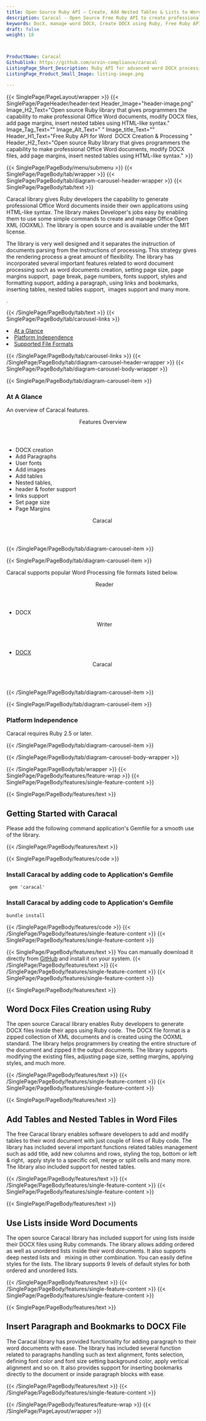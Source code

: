 ```yaml
---
title: Open Source Ruby API – Create, Add Nested Tables & Lists to Word DOCX
description: Caracal - Open Source Free Ruby API to create professional Office Word documents, modify DOCX files, add page margins, nested tables and insert nested tables etc.
keywords: DocX, manage word DOCX, Create DOCX using Ruby, Free Ruby API, Free APIs, Free Ruby library, Free DOCX APIs, Free DOCX Ruby API, Open Source Ruby API, Ruby APIS, Create DOCX using Ruby, Convert DOCX using, add sections to Word files, manage header/footer, add tables to Word documents
draft: false
weight: 18



ProductName: Caracal
Githublink: https://github.com/urvin-compliance/caracal
ListingPage_Short_Description: Ruby API for advanced word DOCX processing and manipulation. Developers can generates, edit and process Micrsoft Word file formats.
ListingPage_Product_Small_Image: listing-image.png 

---
```


{{< SinglePage/PageLayout/wrapper >}}
{{< SinglePage/PageHeader/header-text
Header_Image="header-image.png"
Image_H2_Text="Open source Ruby library that gives programmers the capability to make professional Office Word documents, modify DOCX files, add page margins, insert nested tables using HTML-like syntax."
Image_Tag_Text=""
Image_Alt_Text=" "
Image_title_Text=""
Header_H1_Text="Free Ruby API for Word  DOCX Creation & Processing "
Header_H2_Text="Open source Ruby library that gives programmers the capability to make professional Office Word documents, modify DOCX files, add page margins, insert nested tables using HTML-like syntax." >}}

{{< SinglePage/PageBody/menu/submenu >}}
{{< SinglePage/PageBody/tab/wrapper >}}
{{< SinglePage/PageBody/tab/diagram-carousel-header-wrapper >}}
{{< SinglePage/PageBody/tab/text >}}



<p>Caracal library gives Ruby developers the capability to generate professional Office Word documents inside their own applications using HTML-like syntax. The library makes Developer's jobs easy by enabling them to use some simple commands to create and manage Office Open XML (OOXML). The library is open source and is available under the MIT license.</p>
<p>The library is very well designed and it separates the instruction of documents parsing from the instructions of processing<strong>. </strong>This strategy gives the rendering process a great amount of flexibility. The library has incorporated several important features related to word document processing such as word documents creation, setting page size, page margins support,  page break, page numbers, fonts support, styles and formatting support, adding a paragraph, using links and bookmarks,  inserting tables, nested tables support,  images support and many more.</p>
<p><span style="font-size: 12.16px;">.</span></p>

{{< /SinglePage/PageBody/tab/text >}}
{{< SinglePage/PageBody/tab/carousel-links >}}

<li data-target="#diagramcarousel" data-slide-to="0"><a href="#">At a Glance</a></li>
<li data-target="#diagramcarousel" data-slide-to="2"><a href="#">Platform Independence</a></li>
<li data-target="#diagramcarousel" data-slide-to="1"><a class="activetab" href="#">Supported File Formats</a></li>


{{< /SinglePage/PageBody/tab/carousel-links >}}
{{< /SinglePage/PageBody/tab/diagram-carousel-header-wrapper >}}
{{< SinglePage/PageBody/tab/diagram-carousel-body-wrapper >}}

{{< SinglePage/PageBody/tab/diagram-carousel-item >}}
<h3>At A Glance</h3>
<p>An overview of Caracal features.</p>
<div class="diagram1 d1-poi">
<div class="d1-row">
<div class="d1-col d1-right"><header>Features Overview</header>
<ul>
<li>DOCX creation</li>
<li>Add Paragraphs</li>
<li>User fonts</li>
<li>Add images</li>
<li>Add tables</li>
<li>Nested tables,</li>
<li>header & footer support</li>
<li>links support</li>
<li>Set page size</li>
<li>Page Margins</li>
</ul>
</div>
</div>
<div class="d1-logo" style="border: none;"><!--<img src='listing-image.png' alt="Compression APIs for .NET" />--><header>Caracal </header><footer><small></small></footer></div>
<!--/logo--></div>
<!--/diagram1-->
{{< /SinglePage/PageBody/tab/diagram-carousel-item >}}

{{< SinglePage/PageBody/tab/diagram-carousel-item >}}
<p>Caracal supports popular Word Processing file formats listed below.</p>
<div class="diagram1 d2  d1-poi">
<div class="d1-row">
<div class="d1-col d1-left"><header><i class="fa fa-arrows-v "> </i> Reader</header>
<ul>
<li>DOCX</li>
</ul>
</div>
<!--/left-->
<div class="d1-col d1-right"><header><i class="fa  fa-long-arrow-down"> </i> Writer</header>
<ul>
<li><a href="https://docs.fileformat.com/word-processing/docx/">DOCX</a></li>
</ul>
</div>
<!--/right--></div>
<!--/row-->
<div class="d1-logo" style="border: none;"><!--<img src='listing-image.png' alt="Compression APIs for .NET" />--><header>Caracal </header><footer><small></small></footer></div>
<!--/logo--></div>
<!--/diagram2-->
{{< /SinglePage/PageBody/tab/diagram-carousel-item >}}

{{< SinglePage/PageBody/tab/diagram-carousel-item >}}
<h3>Platform Independence</h3>
<p>Caracal requires Ruby 2.5 or later.</p>
{{< /SinglePage/PageBody/tab/diagram-carousel-item >}}

{{< /SinglePage/PageBody/tab/diagram-carousel-body-wrapper >}}

{{< /SinglePage/PageBody/tab/wrapper >}}
{{< SinglePage/PageBody/features/feature-wrap >}}
{{< SinglePage/PageBody/features/single-feature-content >}}

{{< SinglePage/PageBody/features/text >}}
<h2 class="h2title">Getting Started with Caracal</h2>
<p>Please add the following command application's Gemfile for a smooth use of the library.</p>
{{< /SinglePage/PageBody/features/text >}}

{{< SinglePage/PageBody/features/code >}}
<h3>Install Caracal by adding code to Application's Gemfile</h3>
<pre><code class="html"> gem 'caracal'<br></code></pre>
<h3>Install Caracal by adding code to Application's Gemfile</h3>
<pre><code class="html">bundle install<br></code></pre>


{{< /SinglePage/PageBody/features/code >}}
{{< /SinglePage/PageBody/features/single-feature-content >}}
{{< SinglePage/PageBody/features/single-feature-content >}}

{{< SinglePage/PageBody/features/text >}}
You can manually download it directly from <a href="https://github.com/urvin-compliance/caracal/archive/master.zip">GitHub</a> and install it on your system.
{{< /SinglePage/PageBody/features/text >}}
{{< /SinglePage/PageBody/features/single-feature-content >}}
{{< SinglePage/PageBody/features/single-feature-content >}}

{{< SinglePage/PageBody/features/text >}}
<h2 class="h2title">Word Docx Files Creation using Ruby</h2>
<p>The open source Caracal library enables Ruby developers to generate DOCX files inside their apps using Ruby code.  The DOCX file format is a zipped collection of XML documents and is created using the OOXML standard. The library helps programmers by creating the entire structure of the document and zipped it the output documents. The library supports modifying the existing files, adjusting page size, setting margins, applying styles, and much more.</p>

{{< /SinglePage/PageBody/features/text >}}
{{< /SinglePage/PageBody/features/single-feature-content >}}
{{< SinglePage/PageBody/features/single-feature-content >}}

{{< SinglePage/PageBody/features/text >}}
<h2 class="h2title">Add Tables and Nested Tables in Word Files</h2>
<p>The free Caracal library enables software developers to add and modify tables to their word document with just couple of lines of Ruby code. The library has included several important functions related tables management such as add title, add new columns and rows, styling the top, bottom or left & right,  apply style to a specific cell, merge or split cells and many more. The library also included support for nested tables.</p>

{{< /SinglePage/PageBody/features/text >}}
{{< /SinglePage/PageBody/features/single-feature-content >}}
{{< SinglePage/PageBody/features/single-feature-content >}}

{{< SinglePage/PageBody/features/text >}}
<h2 class="h2title">Use Lists inside Word Documents</h2>
<p>The open source Caracal library has included support for using lists inside their DOCX files using Ruby commands. The library allows adding ordered as well as unordered lists inside their word documents. It also supports deep nested lists and   mixing in other combination. You can easily define styles for the lists. The library supports 9 levels of default styles for both ordered and unordered lists.</p>

{{< /SinglePage/PageBody/features/text >}}
{{< /SinglePage/PageBody/features/single-feature-content >}}
{{< SinglePage/PageBody/features/single-feature-content >}}

{{< SinglePage/PageBody/features/text >}}
<h2 class="h2title">Insert Paragraph and Bookmarks to DOCX File</h2>
<p>The Caracal library has provided functionality for adding paragraph to their word documents with ease. The library has included several function related to paragraphs handling such as text alignment, fonts selection, defining font color and font size setting background color, apply vertical alignment and so on. It also provides support for inserting bookmarks directly to the document or inside paragraph blocks with ease.</p>

{{< /SinglePage/PageBody/features/text >}}
{{< /SinglePage/PageBody/features/single-feature-content >}}

{{< /SinglePage/PageBody/features/feature-wrap >}}
{{< /SinglePage/PageLayout/wrapper >}}